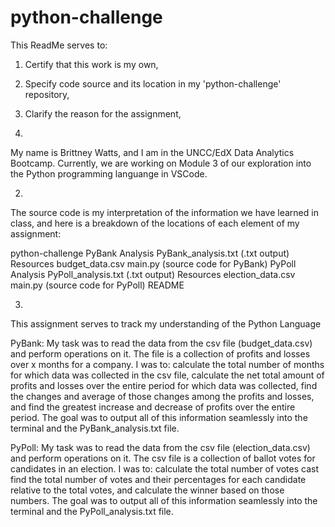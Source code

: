 # python-challenge

This ReadMe serves to:
   1. Certify that this work is my own,
   2. Specify code source and its location in my 'python-challenge' repository,
   3. Clarify the reason for the assignment,

1. 
My name is Brittney Watts, and I am in the UNCC/EdX Data Analytics Bootcamp. Currently, we 
are working on Module 3 of our exploration into the Python programming languange in VSCode.

2. 
The source code is my interpretation of the information we have learned in class, and here
is a breakdown of the locations of each element of my assignment:

   python-challenge
      PyBank
         Analysis
            PyBank_analysis.txt (.txt output)
         Resources
            budget_data.csv
         main.py (source code for PyBank)
      PyPoll
         Analysis
            PyPoll_analysis.txt (.txt output)
         Resources
            election_data.csv
         main.py (source code for PyPoll)
      README

3. 
This assignment serves to track my understanding of the Python Language

PyBank:
   My task was to read the data from the csv file (budget_data.csv) and perform operations on it.
   The file is a collection of profits and losses over x months for a company.
   I was to:
      calculate the total number of months for which data was collected in the csv file,
      calculate the net total amount of profits and losses over the entire period for which data was collected,
      find the changes and average of those changes among the profits and losses,
      and find the greatest increase and decrease of profits over the entire period.
      The goal was to output all of this information seamlessly into the terminal and the PyBank_analysis.txt file.

PyPoll:
   My task was to read the data from the csv file (election_data.csv) and perform operations on it.
   The csv file is a collection of ballot votes for candidates in an election.
   I was to:
      calculate the total number of votes cast
      find the total number of votes and their percentages for each candidate relative to the total votes,
      and calculate the winner based on those numbers.
      The goal was to output all of this information seamlessly into the terminal and the PyPoll_analysis.txt file.
